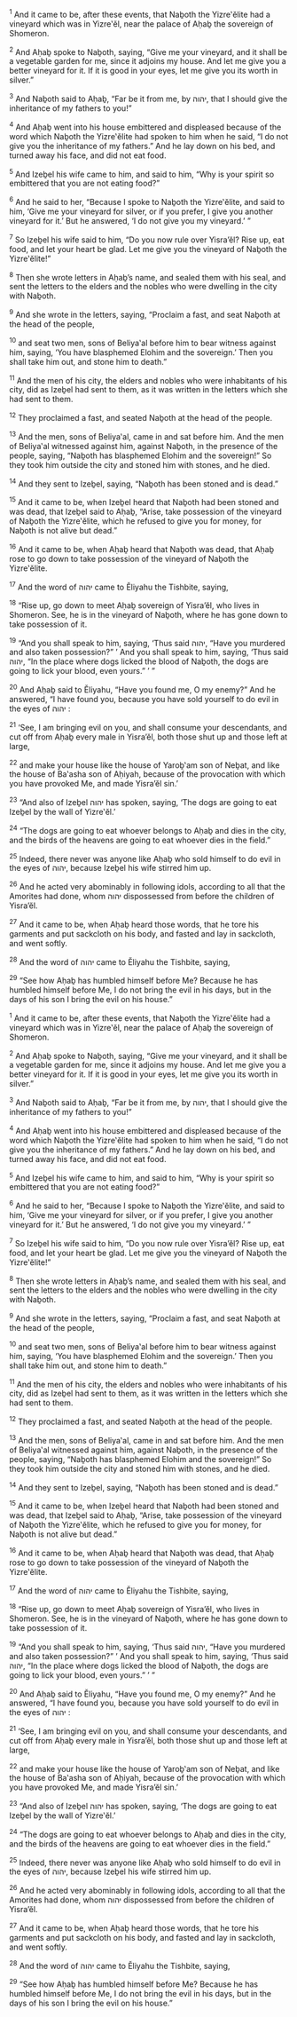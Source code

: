 <sup>1</sup> And it came to be, after these events, that Naḇoth the Yizre‛ĕlite had a vineyard which was in Yizre‛ĕl, near the palace of Aḥaḇ the sovereign of Shomeron.

<sup>2</sup> And Aḥaḇ spoke to Naḇoth, saying, “Give me your vineyard, and it shall be a vegetable garden for me, since it adjoins my house. And let me give you a better vineyard for it. If it is good in your eyes, let me give you its worth in silver.”

<sup>3</sup> And Naḇoth said to Aḥaḇ, “Far be it from me, by יהוה, that I should give the inheritance of my fathers to you!”

<sup>4</sup> And Aḥaḇ went into his house embittered and displeased because of the word which Naḇoth the Yizre‛ĕlite had spoken to him when he said, “I do not give you the inheritance of my fathers.” And he lay down on his bed, and turned away his face, and did not eat food.

<sup>5</sup> And Izeḇel his wife came to him, and said to him, “Why is your spirit so embittered that you are not eating food?”

<sup>6</sup> And he said to her, “Because I spoke to Naḇoth the Yizre‛ĕlite, and said to him, ‘Give me your vineyard for silver, or if you prefer, I give you another vineyard for it.’ But he answered, ‘I do not give you my vineyard.’ ”

<sup>7</sup> So Izeḇel his wife said to him, “Do you now rule over Yisra’ĕl? Rise up, eat food, and let your heart be glad. Let me give you the vineyard of Naḇoth the Yizre‛ĕlite!”

<sup>8</sup> Then she wrote letters in Aḥaḇ’s name, and sealed them with his seal, and sent the letters to the elders and the nobles who were dwelling in the city with Naḇoth.

<sup>9</sup> And she wrote in the letters, saying, “Proclaim a fast, and seat Naḇoth at the head of the people,

<sup>10</sup> and seat two men, sons of Beliya‛al before him to bear witness against him, saying, ‘You have blasphemed Elohim and the sovereign.’ Then you shall take him out, and stone him to death.”

<sup>11</sup> And the men of his city, the elders and nobles who were inhabitants of his city, did as Izeḇel had sent to them, as it was written in the letters which she had sent to them.

<sup>12</sup> They proclaimed a fast, and seated Naḇoth at the head of the people.

<sup>13</sup> And the men, sons of Beliya‛al, came in and sat before him. And the men of Beliya‛al witnessed against him, against Naḇoth, in the presence of the people, saying, “Naḇoth has blasphemed Elohim and the sovereign!” So they took him outside the city and stoned him with stones, and he died.

<sup>14</sup> And they sent to Izeḇel, saying, “Naḇoth has been stoned and is dead.”

<sup>15</sup> And it came to be, when Izeḇel heard that Naḇoth had been stoned and was dead, that Izeḇel said to Aḥaḇ, “Arise, take possession of the vineyard of Naḇoth the Yizre‛ĕlite, which he refused to give you for money, for Naḇoth is not alive but dead.”

<sup>16</sup> And it came to be, when Aḥaḇ heard that Naḇoth was dead, that Aḥaḇ rose to go down to take possession of the vineyard of Naḇoth the Yizre‛ĕlite.

<sup>17</sup> And the word of יהוה came to Ĕliyahu the Tishbite, saying,

<sup>18</sup> “Rise up, go down to meet Aḥaḇ sovereign of Yisra’ĕl, who lives in Shomeron. See, he is in the vineyard of Naḇoth, where he has gone down to take possession of it.

<sup>19</sup> “And you shall speak to him, saying, ‘Thus said יהוה, “Have you murdered and also taken possession?” ’ And you shall speak to him, saying, ‘Thus said יהוה, “In the place where dogs licked the blood of Naḇoth, the dogs are going to lick your blood, even yours.” ’ ”

<sup>20</sup> And Aḥaḇ said to Ĕliyahu, “Have you found me, O my enemy?” And he answered, “I have found you, because you have sold yourself to do evil in the eyes of יהוה :

<sup>21</sup> ‘See, I am bringing evil on you, and shall consume your descendants, and cut off from Aḥaḇ every male in Yisra’ĕl, both those shut up and those left at large,

<sup>22</sup> and make your house like the house of Yaroḇ‛am son of Neḇat, and like the house of Ba‛asha son of Aḥiyah, because of the provocation with which you have provoked Me, and made Yisra’ĕl sin.’

<sup>23</sup> “And also of Izeḇel יהוה has spoken, saying, ‘The dogs are going to eat Izeḇel by the wall of Yizre‛ĕl.’

<sup>24</sup> “The dogs are going to eat whoever belongs to Aḥaḇ and dies in the city, and the birds of the heavens are going to eat whoever dies in the field.”

<sup>25</sup> Indeed, there never was anyone like Aḥaḇ who sold himself to do evil in the eyes of יהוה, because Izeḇel his wife stirred him up.

<sup>26</sup> And he acted very abominably in following idols, according to all that the Amorites had done, whom יהוה dispossessed from before the children of Yisra’ĕl.

<sup>27</sup> And it came to be, when Aḥaḇ heard those words, that he tore his garments and put sackcloth on his body, and fasted and lay in sackcloth, and went softly.

<sup>28</sup> And the word of יהוה came to Ĕliyahu the Tishbite, saying,

<sup>29</sup> “See how Aḥaḇ has humbled himself before Me? Because he has humbled himself before Me, I do not bring the evil in his days, but in the days of his son I bring the evil on his house.”

<sup>1</sup> And it came to be, after these events, that Naḇoth the Yizre‛ĕlite had a vineyard which was in Yizre‛ĕl, near the palace of Aḥaḇ the sovereign of Shomeron.

<sup>2</sup> And Aḥaḇ spoke to Naḇoth, saying, “Give me your vineyard, and it shall be a vegetable garden for me, since it adjoins my house. And let me give you a better vineyard for it. If it is good in your eyes, let me give you its worth in silver.”

<sup>3</sup> And Naḇoth said to Aḥaḇ, “Far be it from me, by יהוה, that I should give the inheritance of my fathers to you!”

<sup>4</sup> And Aḥaḇ went into his house embittered and displeased because of the word which Naḇoth the Yizre‛ĕlite had spoken to him when he said, “I do not give you the inheritance of my fathers.” And he lay down on his bed, and turned away his face, and did not eat food.

<sup>5</sup> And Izeḇel his wife came to him, and said to him, “Why is your spirit so embittered that you are not eating food?”

<sup>6</sup> And he said to her, “Because I spoke to Naḇoth the Yizre‛ĕlite, and said to him, ‘Give me your vineyard for silver, or if you prefer, I give you another vineyard for it.’ But he answered, ‘I do not give you my vineyard.’ ”

<sup>7</sup> So Izeḇel his wife said to him, “Do you now rule over Yisra’ĕl? Rise up, eat food, and let your heart be glad. Let me give you the vineyard of Naḇoth the Yizre‛ĕlite!”

<sup>8</sup> Then she wrote letters in Aḥaḇ’s name, and sealed them with his seal, and sent the letters to the elders and the nobles who were dwelling in the city with Naḇoth.

<sup>9</sup> And she wrote in the letters, saying, “Proclaim a fast, and seat Naḇoth at the head of the people,

<sup>10</sup> and seat two men, sons of Beliya‛al before him to bear witness against him, saying, ‘You have blasphemed Elohim and the sovereign.’ Then you shall take him out, and stone him to death.”

<sup>11</sup> And the men of his city, the elders and nobles who were inhabitants of his city, did as Izeḇel had sent to them, as it was written in the letters which she had sent to them.

<sup>12</sup> They proclaimed a fast, and seated Naḇoth at the head of the people.

<sup>13</sup> And the men, sons of Beliya‛al, came in and sat before him. And the men of Beliya‛al witnessed against him, against Naḇoth, in the presence of the people, saying, “Naḇoth has blasphemed Elohim and the sovereign!” So they took him outside the city and stoned him with stones, and he died.

<sup>14</sup> And they sent to Izeḇel, saying, “Naḇoth has been stoned and is dead.”

<sup>15</sup> And it came to be, when Izeḇel heard that Naḇoth had been stoned and was dead, that Izeḇel said to Aḥaḇ, “Arise, take possession of the vineyard of Naḇoth the Yizre‛ĕlite, which he refused to give you for money, for Naḇoth is not alive but dead.”

<sup>16</sup> And it came to be, when Aḥaḇ heard that Naḇoth was dead, that Aḥaḇ rose to go down to take possession of the vineyard of Naḇoth the Yizre‛ĕlite.

<sup>17</sup> And the word of יהוה came to Ĕliyahu the Tishbite, saying,

<sup>18</sup> “Rise up, go down to meet Aḥaḇ sovereign of Yisra’ĕl, who lives in Shomeron. See, he is in the vineyard of Naḇoth, where he has gone down to take possession of it.

<sup>19</sup> “And you shall speak to him, saying, ‘Thus said יהוה, “Have you murdered and also taken possession?” ’ And you shall speak to him, saying, ‘Thus said יהוה, “In the place where dogs licked the blood of Naḇoth, the dogs are going to lick your blood, even yours.” ’ ”

<sup>20</sup> And Aḥaḇ said to Ĕliyahu, “Have you found me, O my enemy?” And he answered, “I have found you, because you have sold yourself to do evil in the eyes of יהוה :

<sup>21</sup> ‘See, I am bringing evil on you, and shall consume your descendants, and cut off from Aḥaḇ every male in Yisra’ĕl, both those shut up and those left at large,

<sup>22</sup> and make your house like the house of Yaroḇ‛am son of Neḇat, and like the house of Ba‛asha son of Aḥiyah, because of the provocation with which you have provoked Me, and made Yisra’ĕl sin.’

<sup>23</sup> “And also of Izeḇel יהוה has spoken, saying, ‘The dogs are going to eat Izeḇel by the wall of Yizre‛ĕl.’

<sup>24</sup> “The dogs are going to eat whoever belongs to Aḥaḇ and dies in the city, and the birds of the heavens are going to eat whoever dies in the field.”

<sup>25</sup> Indeed, there never was anyone like Aḥaḇ who sold himself to do evil in the eyes of יהוה, because Izeḇel his wife stirred him up.

<sup>26</sup> And he acted very abominably in following idols, according to all that the Amorites had done, whom יהוה dispossessed from before the children of Yisra’ĕl.

<sup>27</sup> And it came to be, when Aḥaḇ heard those words, that he tore his garments and put sackcloth on his body, and fasted and lay in sackcloth, and went softly.

<sup>28</sup> And the word of יהוה came to Ĕliyahu the Tishbite, saying,

<sup>29</sup> “See how Aḥaḇ has humbled himself before Me? Because he has humbled himself before Me, I do not bring the evil in his days, but in the days of his son I bring the evil on his house.”

